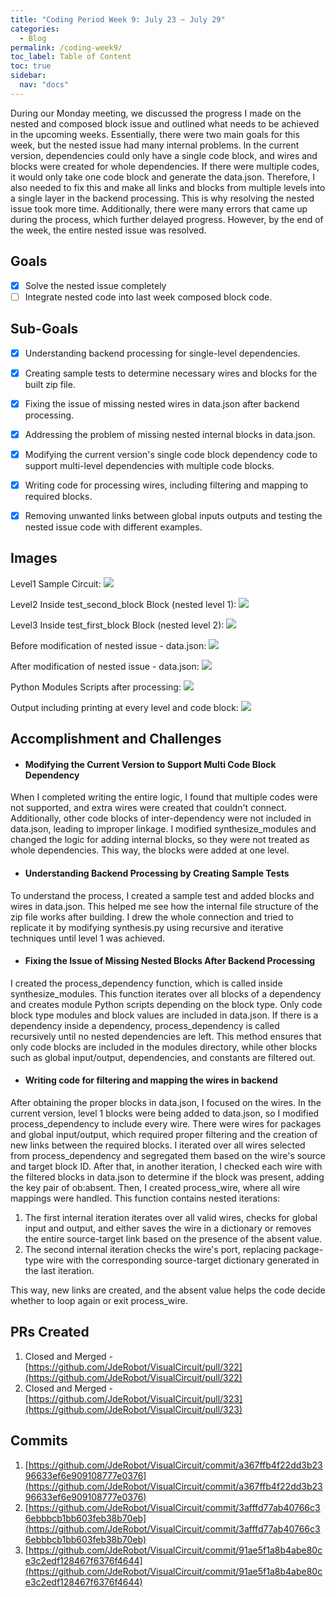 ```yaml
---
title: "Coding Period Week 9: July 23 ~ July 29"
categories:
  - Blog
permalink: /coding-week9/
toc_label: Table of Content
toc: true
sidebar:
  nav: "docs"
---
```




During our Monday meeting, we discussed the progress I made on the nested and composed block issue and outlined what needs to be achieved in the upcoming weeks. Essentially, there were two main goals for this week, but the nested issue had many internal problems. In the current version, dependencies could only have a single code block, and wires and blocks were created for whole dependencies. If there were multiple codes, it would only take one code block and generate the data.json. Therefore, I also needed to fix this and make all links and blocks from multiple levels into a single layer in the backend processing. This is why resolving the nested issue took more time. Additionally, there were many errors that came up during the process, which further delayed progress. However, by the end of the week, the entire nested issue was resolved.

## Goals
- [x] Solve the nested issue completely
- [ ] Integrate nested code into last week composed block code.

## Sub-Goals
- [x] Understanding backend processing for single-level dependencies.
- [x] Creating sample tests to determine necessary wires and blocks for the built zip file.
- [x] Fixing the issue of missing nested wires in data.json after backend processing.
- [x] Addressing the problem of missing nested internal blocks in data.json.
- [x] Modifying the current version's single code block dependency code to support multi-level dependencies with multiple code blocks.
- [x] Writing code for processing wires, including filtering and mapping to required blocks.
- [x] Removing unwanted links between global inputs outputs and testing the nested issue code with different examples.




## Images
Level1 Sample Circuit:
![](../assets/images/seventeen.png)

Level2 Inside test_second_block Block (nested level 1):
![](../assets/images/eighteen.png)

Level3 Inside test_first_block Block (nested level 2):
![](../assets/images/nineteen.png)

Before modification of nested issue - data.json:
![](../assets/images/twentyone.png)

After modification of nested issue - data.json:
![](../assets/images/twentytwo.png)

Python Modules Scripts after processing:
![](../assets/images/twenty.png)

Output including printing at every level and code block:
![](../assets/images/twentythree.png)


## Accomplishment and Challenges

* #### Modifying the Current Version to Support Multi Code Block Dependency

When I completed writing the entire logic, I found that multiple codes were not supported, and extra wires were created that couldn't connect. Additionally, other code blocks of inter-dependency were not included in data.json, leading to improper linkage. I modified synthesize_modules and changed the logic for adding internal blocks, so they were not treated as whole dependencies. This way, the blocks were added at one level.

* #### Understanding Backend Processing by Creating Sample Tests
To understand the process, I created a sample test and added blocks and wires in data.json. This helped me see how the internal file structure of the zip file works after building. I drew the whole connection and tried to replicate it by modifying synthesis.py using recursive and iterative techniques until level 1 was achieved.

* #### Fixing the Issue of Missing Nested Blocks After Backend Processing
I created the process_dependency function, which is called inside synthesize_modules. This function iterates over all blocks of a dependency and creates module Python scripts depending on the block type. Only code block type modules and block values are included in data.json. If there is a dependency inside a dependency, process_dependency is called recursively until no nested dependencies are left. This method ensures that only code blocks are included in the modules directory, while other blocks such as global input/output, dependencies, and constants are filtered out.

* #### Writing code for filtering and mapping the wires in backend
After obtaining the proper blocks in data.json, I focused on the wires. In the current version, level 1 blocks were being added to data.json, so I modified process_dependency to include every wire. There were wires for packages and global input/output, which required proper filtering and the creation of new links between the required blocks. I iterated over all wires selected from process_dependency and segregated them based on the wire's source and target block ID. After that, in another iteration, I checked each wire with the filtered blocks in data.json to determine if the block was present, adding the key pair of ob:absent. Then, I created process_wire, where all wire mappings were handled. This function contains nested iterations:

1. The first internal iteration iterates over all valid wires, checks for global input and output, and either saves the wire in a dictionary or removes the entire source-target link based on the presence of the absent value.
2. The second internal iteration checks the wire's port, replacing package-type wire with the corresponding source-target dictionary generated in the last iteration.

This way, new links are created, and the absent value helps the code decide whether to loop again or exit process_wire.


## PRs Created
1. Closed and Merged - [https://github.com/JdeRobot/VisualCircuit/pull/322](https://github.com/JdeRobot/VisualCircuit/pull/322)
1. Closed and Merged - [https://github.com/JdeRobot/VisualCircuit/pull/323](https://github.com/JdeRobot/VisualCircuit/pull/323)

## Commits
1. [https://github.com/JdeRobot/VisualCircuit/commit/a367ffb4f22dd3b2396633ef6e909108777e0376](https://github.com/JdeRobot/VisualCircuit/commit/a367ffb4f22dd3b2396633ef6e909108777e0376)
1. [https://github.com/JdeRobot/VisualCircuit/commit/3afffd77ab40766c36ebbbcb1bb603feb38b70eb](https://github.com/JdeRobot/VisualCircuit/commit/3afffd77ab40766c36ebbbcb1bb603feb38b70eb)
1. [https://github.com/JdeRobot/VisualCircuit/commit/91ae5f1a8b4abe80ce3c2edf128467f6376f4644](https://github.com/JdeRobot/VisualCircuit/commit/91ae5f1a8b4abe80ce3c2edf128467f6376f4644)



